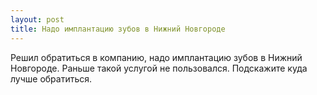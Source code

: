 ```yaml
---
layout: post 
title: Надо имплантацию зубов в Нижний Новгороде 
--- 
```

Решил обратиться в компанию, надо имплантацию зубов в Нижний Новгороде. Раньше такой услугой не пользовался. Подскажите куда лучше обратиться.